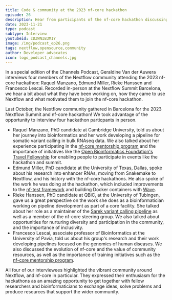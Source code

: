```yaml
---
title: Code & community at the 2023 nf-core hackathon
episode: 26
description: Hear from participants of the nf-core hackathon discussing their work and the value of community
date: 2023-11-21
type: podcast
subtype: Interview
youtubeid: cDZWNIB3MIY
image: /img/podcast_ep26.png
tags: nextflow,opensource,community
author: Developer advocates
icon: logo_podcast_channels.jpg
---
```

In a special edition of the Channels Podcast, Geraldine Van der Auwera interviews four members of the Nextflow community attending the 2023 nf-core hackathon: Raquel Manzano, Edmund Miller, Rieke Hanssen and Francesco Lescai. Recorded in-person at the Nextflow Summit Barcelona, we hear a bit about what they have been working on, how they came to use Nextflow and what motivated them to join the nf-core hackathon.

<!-- end-archive-description -->

Last October, the Nextflow community gathered in Barcelona for the 2023 Nextflow Summit and nf-core hackathon! We took advantage of the opportunity to interview four hackathon particpants in person.

- Raquel Manzano, PhD candidate at Cambridge University, told us about her journey into bioinformatics and her work developing a pipeline for somatic variant calling in bulk RNAseq data. We also talked about her experience participating in the [nf-core mentorship program](https://nf-co.re/mentorships) and the importance of initiatives like the [Open Bioinformatics Foundation's Travel Fellowship](https://www.open-bio.org/category/travel-fellowship/) for enabling people to participate in events like the hackathon and summit.
- Edmund Miller, PhD candidate at the University of Texas, Dallas, spoke about his research into enhancer RNAs, moving from Snakemake to Nextflow, and his history with the nf-core hackathons. He also spoke of the work he was doing at the hackathon, which included improvements to the [nf-test framework](https://code.askimed.com/nf-test/) and building Docker containers with [Wave](https://seqera.io/wave/).
- Rieke Hanssen, PhD candidate at QBiC, at the University of Tubingen, gave us a great perspective on the work she does as a bioinformatician working on pipeline development as part of a core facility. She talked about her role as a maintainer of the [Sarek variant calling pipeline](https://github.com/nf-core/sarek) as well as a member of the nf-core steering group. We also talked about opportunities for nurturing diversity and participation in the community, and the importance of inclusivity.
- Francesco Lescai, associate professor of Bioinformatics at the University of Pavia, told us about his group's research and their work developing pipelines focused on the genomics of human diseases. We also discussed the evolution of nf-core and the value of community resources, as well as the importance of training initiatives such as the [nf-core mentorship program](https://nf-co.re/mentorships).

All four of our interviewees highlighted the vibrant community around Nextflow, and nf-core in particular. They expressed their enthusiasm for the hackathons as an amazing opportunity to get together with fellow researchers and bioinformaticians to exchange ideas, solve problems and produce resources that support the wider community.
